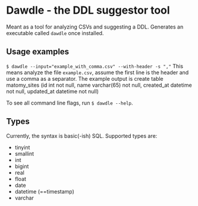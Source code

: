 # Dawdle - the DDL suggestor tool

Meant as a tool for analyzing CSVs and suggesting a DDL.
Generates an executable called `dawdle` once installed.

## Usage examples
`$ dawdle --input="example_with_comma.csv" --with-header -s ","`
This means analyze the file `example.csv`, assume the first line is the header and use a comma as a separator.
The example output is
    create table matomy_sites (id int not null,
                               name varchar(65) not null,
                               created_at datetime not null,
                               updated_at datetime not null)

To see all command line flags, run `$ dawdle --help`.

## Types
Currently, the syntax is basic(-ish) SQL.
Supported types are:
* tinyint
* smallint
* int
* bigint
* real
* float
* date
* datetime (==timestamp)
* varchar